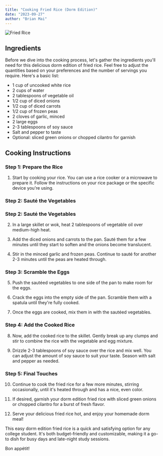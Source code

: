 ```yaml
---
title: "Cooking Fried Rice (Dorm Edition)"
date: "2023-09-27"
author: "Brian Mai"
---
```


![Fried Rice](https://upload.wikimedia.org/wikipedia/commons/0/0a/Chinese_fried_rice_by_stu_spivack_in_Cleveland%2C_OH.jpg)

## Ingredients

Before we dive into the cooking process, let's gather the ingredients you'll need for this delicious dorm edition of fried rice. Feel free to adjust the quantities based on your preferences and the number of servings you require. Here's a basic list:

- 1 cup of uncooked white rice
- 2 cups of water
- 2 tablespoons of vegetable oil
- 1/2 cup of diced onions
- 1/2 cup of diced carrots
- 1/2 cup of frozen peas
- 2 cloves of garlic, minced
- 2 large eggs
- 2-3 tablespoons of soy sauce
- Salt and pepper to taste
- Optional: sliced green onions or chopped cilantro for garnish

## Cooking Instructions

### Step 1: Prepare the Rice

1. Start by cooking your rice. You can use a rice cooker or a microwave to prepare it. Follow the instructions on your rice package or the specific device you're using.

### Step 2: Sauté the Vegetables

### Step 2: Sauté the Vegetables

2. In a large skillet or wok, heat 2 tablespoons of vegetable oil over medium-high heat.

3. Add the diced onions and carrots to the pan. Sauté them for a few minutes until they start to soften and the onions become translucent.

4. Stir in the minced garlic and frozen peas. Continue to sauté for another 2-3 minutes until the peas are heated through.

### Step 3: Scramble the Eggs

5. Push the sautéed vegetables to one side of the pan to make room for the eggs.

6. Crack the eggs into the empty side of the pan. Scramble them with a spatula until they're fully cooked.

7. Once the eggs are cooked, mix them in with the sautéed vegetables.

### Step 4: Add the Cooked Rice

8. Now, add the cooked rice to the skillet. Gently break up any clumps and stir to combine the rice with the vegetable and egg mixture.

9. Drizzle 2-3 tablespoons of soy sauce over the rice and mix well. You can adjust the amount of soy sauce to suit your taste. Season with salt and pepper as needed.

### Step 5: Final Touches

10. Continue to cook the fried rice for a few more minutes, stirring occasionally, until it's heated through and has a nice, even color.

11. If desired, garnish your dorm edition fried rice with sliced green onions or chopped cilantro for a burst of fresh flavor.

12. Serve your delicious fried rice hot, and enjoy your homemade dorm meal!

This easy dorm edition fried rice is a quick and satisfying option for any college student. It's both budget-friendly and customizable, making it a go-to dish for busy days and late-night study sessions.

Bon appétit!
